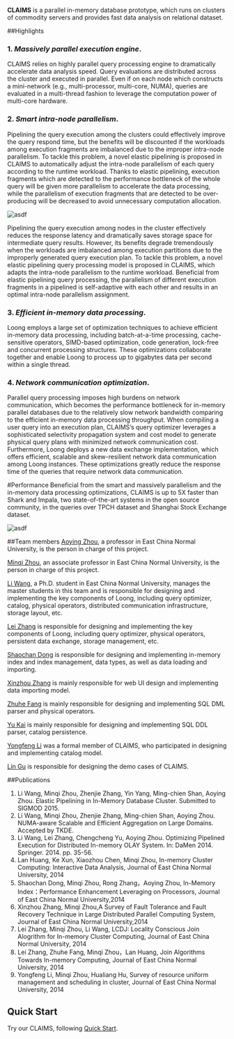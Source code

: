**CLAIMS** is a parallel in-memory database prototype, which runs on clusters of commodity servers and provides fast data analysis on relational dataset. 



##Highlights

### 1. ***Massively parallel execution engine***.

CLAIMS relies on highly parallel query processing engine to dramatically accelerate data analysis speed. Query evaluations are distributed across the cluster and executed in parallel. Even if on each node which constructs a mini-network (e.g., multi-processor, multi-core, NUMA), queries are evaluated in a multi-thread fashion to leverage the computation power of multi-core hardware. 

### 2. ***Smart intra-node parallelism***. 

Pipelining the query execution among the clusters could effectively improve the query respond time, but the benefits will be discounted if the workloads among execution fragments are imbalanced due to the improper intra-node parallelism. To tackle this problem, a novel elastic pipelining is proposed in CLAIMS to automatically adjust the intra-node parallelism of each query according to the runtime workload. Thanks to elastic pipelining, execution fragments which are detected to the performance bottleneck of the whole query will be given more parallelism to accelerate the data processing, while the parallelism of execution fragments that are detected to be over-producing will be decreased to avoid unnecessary computation allocation. 

![asdf](http://dase.ecnu.edu.cn/liwang/images/elastic_pipeline.jpg)

Pipelining the query execution among nodes in the cluster effectively reduces the response latency and dramatically saves storage space for intermediate query results. However, its benefits degrade tremendously when the workloads are imbalanced among execution partitions due to the improperly generated query execution plan. To tackle this problem, a novel elastic pipelining query processing model is proposed in CLAIMS, which adapts the intra-node parallelism to the runtime workload. Beneficial from elastic pipelining query processing, the parallelism of different execution fragments in a pipelined is self-adaptive with each other and results in an optimal intra-node parallelism assignment.

### 3. ***Efficient in-memory data processing***.

Loong employs a large set of optimization techniques to achieve efficient in-memory data processing, including batch-at-a-time processing, cache-sensitive operators, SIMD-based optimization, code generation, lock-free and concurrent processing structures. These optimizations collaborate together and enable Loong to process up to gigabytes data per second within a single thread.
### 4. ***Network communication optimization***. 

Parallel query processing imposes high burdens on network communication, which becomes the performance bottleneck for in-memory parallel databases due to the relatively slow network bandwidth comparing to the efficient in-memory data processing throughput. When compiling a user query into an execution plan, CLAIMS’s query optimizer leverages a sophisticated selectivity propagation system and cost model to generate physical query plans with minimized network communication cost. Furthermore, Loong deploys a new data exchange implementation, which offers efficient, scalable and skew-resilient network data communication among Loong instances. These optimizations greatly reduce the response time of the queries that require network data communication.

#Performance
Beneficial from the smart and massively parallelism and the in-memory data processing optimizations, CLAIMS is up to 5X faster than Shark and Impala, two state-of-the-art systems in the open source community, in the queries over TPCH dataset and Shanghai Stock Exchange dataset.

![asdf](http://dase.ecnu.edu.cn/liwang/images/compare.jpg)

##Team members
[Aoying Zhou](http://case.ecnu.edu.cn), a professor in East China Normal University, is the person in charge of this project.

[Minqi Zhou](https://github.com/polpo1980), an associate professor in East China Normal University, is the person in charge of this project.

[Li Wang](https://github.com/wangli1426), a Ph.D. student in East China Normal University, manages the master students in this team and is responsible for designing and implementing the key components of Loong, including query optimizer, catalog, physical operators, distributed communication infrastructure, storage layout, etc.

[Lei Zhang](https://github.com/egraldlo) is responsible for designing and implementing the key components of Loong, including query optimizer, physical operators, persistent data exchange, storage management, etc.

[Shaochan Dong](https://github.com/scdong) is responsible for designing and implementing in-memory index and index management, data types, as well as data loading and importing.

[Xinzhou Zhang]() is mainly responsible for web UI design and implementing data importing model.

[Zhuhe Fang](https://github.com/fzhedu) is mainly responsible for designing and implementing SQL DML parser and physical operators.

[Yu Kai](https://github.com/yukai2014) is mainly responsible for designing and implementing SQL DDL parser, catalog persistence.

[Yongfeng Li](https://github.com/NagamineLee) was a formal member of CLAIMS, who participated in designing and implementing catalog model.

[Lin Gu]() is responsible for designing the demo cases of CLAIMS.

##Publications
1. Li Wang, Minqi Zhou, Zhenjie Zhang, Yin Yang, Ming-chien Shan, Aoying Zhou. Elastic Pipelining in In-Memory Database Cluster. Submitted to SIGMOD 2015.
2. Li Wang, Minqi Zhou, Zhenjie Zhang, Ming-chien Shan, Aoying Zhou. NUMA-aware Scalable and Efficient Aggregation on Large Domains. Accepted by TKDE.
3. Li Wang, Lei Zhang, Chengcheng Yu, Aoying Zhou. Optimizing Pipelined Execution for Distributed In-memory OLAY System. In: DaMen 2014. Springer. 2014. pp. 35-56.
4. Lan Huang, Ke Xun, Xiaozhou Chen, Minqi Zhou, In-memory Cluster Computing: Interactive Data Analysis, Journal of East China Normal University, 2014
5. Shaochan Dong, Minqi Zhou, Rong Zhang，Aoying Zhou, In-Memory Index：Performance Enhancement Leveraging on Processors, Journal of East China Normal University,2014
6. Xinzhou Zhang, Minqi Zhou,A Survey of Fault Tolerance and Fault Recovery Technique in Large Distributed Parallel Computing System, Journal of East China Normal University,2014
7. Lei Zhang, Minqi Zhou, Li Wang, LCDJ: Locality Conscious Join Alogrithm for In-memory Cluster Computing, Journal of East China Normal University, 2014
8. Lei Zhang, Zhuhe Fang, Minqi Zhou，Lan Huang, Join Algorithms Towards In-memory Computing, Journal of East China Normal University, 2014
9. Yongfeng Li, Minqi Zhou, Hualiang Hu, Survey of resource uniform management and scheduling in cluster, Journal of East China Normal University, 2014

## Quick Start
Try our CLAIMS, following [Quick Start](https://github.com/dase/Claims/wiki/Quick-Start).
